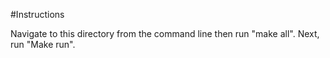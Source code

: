 #Instructions

Navigate to this directory from the command line then run "make all". Next, run "Make run". 